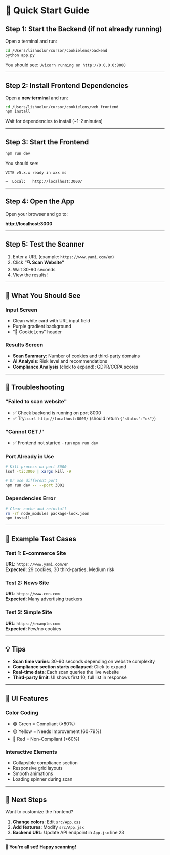 # 🚀 Quick Start Guide

## Step 1: Start the Backend (if not already running)

Open a terminal and run:

```bash
cd /Users/lizhuolun/cursor/cookielens/backend
python app.py
```

You should see: `Uvicorn running on http://0.0.0.0:8000`

---

## Step 2: Install Frontend Dependencies

Open a **new terminal** and run:

```bash
cd /Users/lizhuolun/cursor/cookielens/web_frontend
npm install
```

Wait for dependencies to install (~1-2 minutes)

---

## Step 3: Start the Frontend

```bash
npm run dev
```

You should see:
```
VITE v5.x.x ready in xxx ms

➜  Local:   http://localhost:3000/
```

---

## Step 4: Open the App

Open your browser and go to:

**http://localhost:3000**

---

## Step 5: Test the Scanner

1. Enter a URL (example: `https://www.yami.com/en`)
2. Click **"🔍 Scan Website"**
3. Wait 30-90 seconds
4. View the results!

---

## 📸 What You Should See

### Input Screen
- Clean white card with URL input field
- Purple gradient background
- "🍪 CookieLens" header

### Results Screen
- **Scan Summary**: Number of cookies and third-party domains
- **AI Analysis**: Risk level and recommendations
- **Compliance Analysis** (click to expand): GDPR/CCPA scores

---

## 🐛 Troubleshooting

### "Failed to scan website"
- ✅ Check backend is running on port 8000
- ✅ Try: `curl http://localhost:8000/` (should return `{"status":"ok"}`)

### "Cannot GET /"
- ✅ Frontend not started - run `npm run dev`

### Port Already in Use
```bash
# Kill process on port 3000
lsof -ti:3000 | xargs kill -9

# Or use different port
npm run dev -- --port 3001
```

### Dependencies Error
```bash
# Clear cache and reinstall
rm -rf node_modules package-lock.json
npm install
```

---

## 🎯 Example Test Cases

### Test 1: E-commerce Site
**URL**: `https://www.yami.com/en`  
**Expected**: 29 cookies, 30 third-parties, Medium risk

### Test 2: News Site
**URL**: `https://www.cnn.com`  
**Expected**: Many advertising trackers

### Test 3: Simple Site
**URL**: `https://example.com`  
**Expected**: Few/no cookies

---

## 💡 Tips

- **Scan time varies**: 30-90 seconds depending on website complexity
- **Compliance section starts collapsed**: Click to expand
- **Real-time data**: Each scan queries the live website
- **Third-party limit**: UI shows first 10, full list in response

---

## 🎨 UI Features

### Color Coding
- 🟢 Green = Compliant (≥80%)
- 🟡 Yellow = Needs Improvement (60-79%)
- 🔴 Red = Non-Compliant (<60%)

### Interactive Elements
- Collapsible compliance section
- Responsive grid layouts
- Smooth animations
- Loading spinner during scan

---

## 📝 Next Steps

Want to customize the frontend?

1. **Change colors**: Edit `src/App.css`
2. **Add features**: Modify `src/App.jsx`
3. **Backend URL**: Update API endpoint in `App.jsx` line 23

---

**🎉 You're all set! Happy scanning!**

